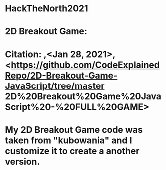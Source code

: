 
# HackTheNorth2021
# 2D Breakout Game:
# Citation: <kubowania> ,<Jan 28, 2021>,<https://github.com/CodeExplainedRepo/2D-Breakout-Game-JavaScript/tree/master 2D%20Breakout%20Game%20JavaScript%20-%20FULL%20GAME>

# My 2D Breakout Game code was taken from "kubowania" and I customize it to create a another version. 
